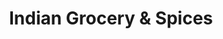 ---
title: "Indian Grocery & Spices"
url: /wauwatosa/indian-grocery-and-spices/
shop: supermarket
---